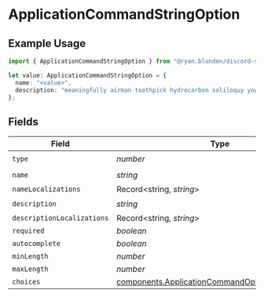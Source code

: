 # ApplicationCommandStringOption

## Example Usage

```typescript
import { ApplicationCommandStringOption } from "@ryan.blunden/discord-sdk/models/components";

let value: ApplicationCommandStringOption = {
  name: "<value>",
  description: "meaningfully airman toothpick hydrocarbon soliloquy yowza",
};
```

## Fields

| Field                                                                                                                | Type                                                                                                                 | Required                                                                                                             | Description                                                                                                          |
| -------------------------------------------------------------------------------------------------------------------- | -------------------------------------------------------------------------------------------------------------------- | -------------------------------------------------------------------------------------------------------------------- | -------------------------------------------------------------------------------------------------------------------- |
| `type`                                                                                                               | *number*                                                                                                             | :heavy_check_mark:                                                                                                   | N/A                                                                                                                  |
| `name`                                                                                                               | *string*                                                                                                             | :heavy_check_mark:                                                                                                   | N/A                                                                                                                  |
| `nameLocalizations`                                                                                                  | Record<string, *string*>                                                                                             | :heavy_minus_sign:                                                                                                   | N/A                                                                                                                  |
| `description`                                                                                                        | *string*                                                                                                             | :heavy_check_mark:                                                                                                   | N/A                                                                                                                  |
| `descriptionLocalizations`                                                                                           | Record<string, *string*>                                                                                             | :heavy_minus_sign:                                                                                                   | N/A                                                                                                                  |
| `required`                                                                                                           | *boolean*                                                                                                            | :heavy_minus_sign:                                                                                                   | N/A                                                                                                                  |
| `autocomplete`                                                                                                       | *boolean*                                                                                                            | :heavy_minus_sign:                                                                                                   | N/A                                                                                                                  |
| `minLength`                                                                                                          | *number*                                                                                                             | :heavy_minus_sign:                                                                                                   | N/A                                                                                                                  |
| `maxLength`                                                                                                          | *number*                                                                                                             | :heavy_minus_sign:                                                                                                   | N/A                                                                                                                  |
| `choices`                                                                                                            | [components.ApplicationCommandOptionStringChoice](../../models/components/applicationcommandoptionstringchoice.md)[] | :heavy_minus_sign:                                                                                                   | N/A                                                                                                                  |